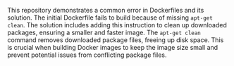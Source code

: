This repository demonstrates a common error in Dockerfiles and its solution. The initial Dockerfile fails to build because of missing `apt-get clean`. The solution includes adding this instruction to clean up downloaded packages, ensuring a smaller and faster image.  The `apt-get clean` command removes downloaded package files, freeing up disk space. This is crucial when building Docker images to keep the image size small and prevent potential issues from conflicting package files.